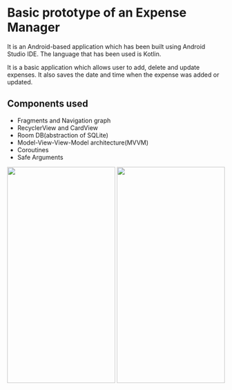 # Basic prototype of an Expense Manager

It is an Android-based application which has been built using Android Studio IDE. The language that has been used is Kotlin.

It is a basic application which allows user to add, delete and update expenses. It also saves the date and time when the expense was added or updated.

## Components used
* Fragments and Navigation graph
* RecyclerView and CardView
* Room DB(abstraction of SQLite)
* Model-View-View-Model architecture(MVVM)
* Coroutines
* Safe Arguments


<img src="https://user-images.githubusercontent.com/72929195/104595688-f75cbd80-5698-11eb-9161-3ed37cb82fec.jpg" width="250" height="500">
<img src="https://user-images.githubusercontent.com/72929195/104598320-730c3980-569c-11eb-86c7-294bce100073.jpg" width="250" height="500">

